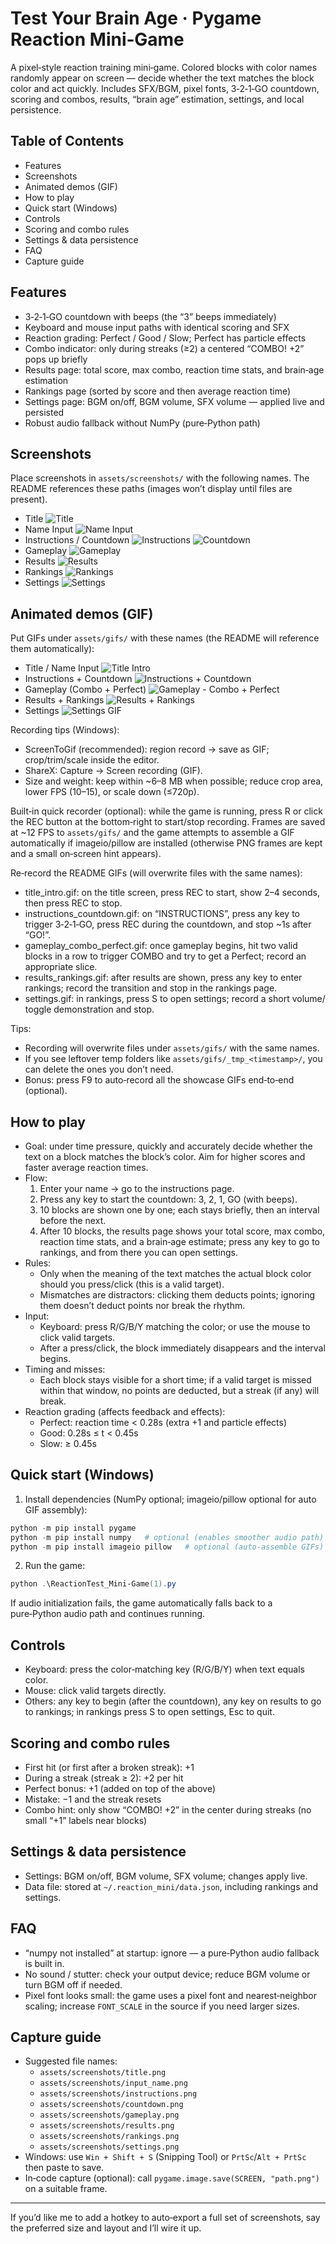 # Test Your Brain Age · Pygame Reaction Mini‑Game

A pixel‑style reaction training mini‑game. Colored blocks with color names randomly appear on screen — decide whether the text matches the block color and act quickly. Includes SFX/BGM, pixel fonts, 3‑2‑1‑GO countdown, scoring and combos, results, “brain age” estimation, settings, and local persistence.

## Table of Contents
- Features
- Screenshots
- Animated demos (GIF)
- How to play
- Quick start (Windows)
- Controls
- Scoring and combo rules
- Settings & data persistence
- FAQ
- Capture guide

## Features
- 3‑2‑1‑GO countdown with beeps (the “3” beeps immediately)
- Keyboard and mouse input paths with identical scoring and SFX
- Reaction grading: Perfect / Good / Slow; Perfect has particle effects
- Combo indicator: only during streaks (≥2) a centered “COMBO! +2” pops up briefly
- Results page: total score, max combo, reaction time stats, and brain‑age estimation
- Rankings page (sorted by score and then average reaction time)
- Settings page: BGM on/off, BGM volume, SFX volume — applied live and persisted
- Robust audio fallback without NumPy (pure‑Python path)

## Screenshots
Place screenshots in `assets/screenshots/` with the following names. The README references these paths (images won’t display until files are present).

- Title
  ![Title](assets/screenshots/title.png)
- Name Input
  ![Name Input](assets/screenshots/input_name.png)
- Instructions / Countdown
  ![Instructions](assets/screenshots/instructions.png)
  ![Countdown](assets/screenshots/countdown.png)
- Gameplay
  ![Gameplay](assets/screenshots/gameplay.png)
- Results
  ![Results](assets/screenshots/results.png)
- Rankings
  ![Rankings](assets/screenshots/rankings.png)
- Settings
  ![Settings](assets/screenshots/settings.png)

## Animated demos (GIF)
Put GIFs under `assets/gifs/` with these names (the README will reference them automatically):

- Title / Name Input
  ![Title Intro](assets/gifs/title_intro.gif)
- Instructions + Countdown
  ![Instructions + Countdown](assets/gifs/instructions_countdown.gif)
- Gameplay (Combo + Perfect)
  ![Gameplay - Combo + Perfect](assets/gifs/gameplay_combo_perfect.gif)
- Results + Rankings
  ![Results + Rankings](assets/gifs/results_rankings.gif)
- Settings
  ![Settings GIF](assets/gifs/settings.gif)

Recording tips (Windows):
- ScreenToGif (recommended): region record → save as GIF; crop/trim/scale inside the editor.
- ShareX: Capture → Screen recording (GIF).
- Size and weight: keep within ~6–8 MB when possible; reduce crop area, lower FPS (10–15), or scale down (≤720p).

Built‑in quick recorder (optional): while the game is running, press R or click the REC button at the bottom‑right to start/stop recording. Frames are saved at ~12 FPS to `assets/gifs/` and the game attempts to assemble a GIF automatically if imageio/pillow are installed (otherwise PNG frames are kept and a small on‑screen hint appears).

Re‑record the README GIFs (will overwrite files with the same names):
- title_intro.gif: on the title screen, press REC to start, show 2–4 seconds, then press REC to stop.
- instructions_countdown.gif: on “INSTRUCTIONS”, press any key to trigger 3‑2‑1‑GO, press REC during the countdown, and stop ~1s after “GO!”.
- gameplay_combo_perfect.gif: once gameplay begins, hit two valid blocks in a row to trigger COMBO and try to get a Perfect; record an appropriate slice.
- results_rankings.gif: after results are shown, press any key to enter rankings; record the transition and stop in the rankings page.
- settings.gif: in rankings, press S to open settings; record a short volume/ toggle demonstration and stop.

Tips:
- Recording will overwrite files under `assets/gifs/` with the same names.
- If you see leftover temp folders like `assets/gifs/_tmp_<timestamp>/`, you can delete the ones you don’t need.
- Bonus: press F9 to auto‑record all the showcase GIFs end‑to‑end (optional).

## How to play
- Goal: under time pressure, quickly and accurately decide whether the text on a block matches the block’s color. Aim for higher scores and faster average reaction times.
- Flow:
  1) Enter your name → go to the instructions page.
  2) Press any key to start the countdown: 3, 2, 1, GO (with beeps).
  3) 10 blocks are shown one by one; each stays briefly, then an interval before the next.
  4) After 10 blocks, the results page shows your total score, max combo, reaction time stats, and a brain‑age estimate; press any key to go to rankings, and from there you can open settings.
- Rules:
  - Only when the meaning of the text matches the actual block color should you press/click (this is a valid target).
  - Mismatches are distractors: clicking them deducts points; ignoring them doesn’t deduct points nor break the rhythm.
- Input:
  - Keyboard: press R/G/B/Y matching the color; or use the mouse to click valid targets.
  - After a press/click, the block immediately disappears and the interval begins.
- Timing and misses:
  - Each block stays visible for a short time; if a valid target is missed within that window, no points are deducted, but a streak (if any) will break.
- Reaction grading (affects feedback and effects):
  - Perfect: reaction time < 0.28s (extra +1 and particle effects)
  - Good: 0.28s ≤ t < 0.45s
  - Slow: ≥ 0.45s

## Quick start (Windows)
1) Install dependencies (NumPy optional; imageio/pillow optional for auto GIF assembly):

```powershell
python -m pip install pygame
python -m pip install numpy   # optional (enables smoother audio path)
python -m pip install imageio pillow   # optional (auto‑assemble GIFs)
```

2) Run the game:

```powershell
python .\ReactionTest_Mini-Game(1).py
```

If audio initialization fails, the game automatically falls back to a pure‑Python audio path and continues running.

## Controls
- Keyboard: press the color‑matching key (R/G/B/Y) when text equals color.
- Mouse: click valid targets directly.
- Others: any key to begin (after the countdown), any key on results to go to rankings; in rankings press S to open settings, Esc to quit.

## Scoring and combo rules
- First hit (or first after a broken streak): +1
- During a streak (streak ≥ 2): +2 per hit
- Perfect bonus: +1 (added on top of the above)
- Mistake: −1 and the streak resets
- Combo hint: only show “COMBO! +2” in the center during streaks (no small “+1” labels near blocks)

## Settings & data persistence
- Settings: BGM on/off, BGM volume, SFX volume; changes apply live.
- Data file: stored at `~/.reaction_mini/data.json`, including rankings and settings.

## FAQ
- “numpy not installed” at startup: ignore — a pure‑Python audio fallback is built in.
- No sound / stutter: check your output device; reduce BGM volume or turn BGM off if needed.
- Pixel font looks small: the game uses a pixel font and nearest‑neighbor scaling; increase `FONT_SCALE` in the source if you need larger sizes.

## Capture guide
- Suggested file names:
  - `assets/screenshots/title.png`
  - `assets/screenshots/input_name.png`
  - `assets/screenshots/instructions.png`
  - `assets/screenshots/countdown.png`
  - `assets/screenshots/gameplay.png`
  - `assets/screenshots/results.png`
  - `assets/screenshots/rankings.png`
  - `assets/screenshots/settings.png`
- Windows: use `Win + Shift + S` (Snipping Tool) or `PrtSc`/`Alt + PrtSc` then paste to save.
- In‑code capture (optional): call `pygame.image.save(SCREEN, "path.png")` on a suitable frame.

---
If you’d like me to add a hotkey to auto‑export a full set of screenshots, say the preferred size and layout and I’ll wire it up.